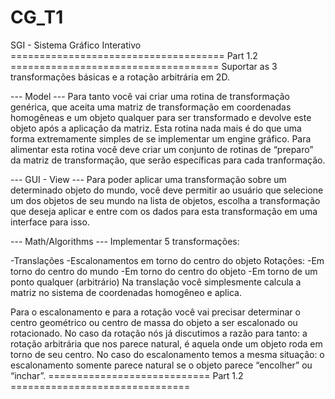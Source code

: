 # CG_T1
SGI - Sistema Gráfico Interativo
===================================== Part 1.2 ====================================
Suportar as 3 transformações básicas e a rotação arbitrária em 2D. 

--- Model ---
Para tanto você vai criar uma rotina de transformação genérica, que aceita uma matriz de transformação em coordenadas homogêneas e um objeto qualquer para ser transformado e devolve este objeto após a aplicação da matriz. Esta rotina nada mais é do que uma forma extremamente simples de se implementar um engine gráfico. Para alimentar esta rotina você deve criar um conjunto de rotinas de “preparo” da matriz de transformação, que serão específicas para cada tranformação.

--- GUI - View ---
Para poder aplicar uma transformação sobre um determinado objeto do mundo, você deve permitir ao usuário que selecione um dos objetos de seu mundo na lista de objetos, escolha a transformação que deseja aplicar e entre com os dados para esta transformação em uma interface para isso.

--- Math/Algorithms ---
Implementar 5 transformações:

-Translações
-Escalonamentos em torno do centro do objeto
Rotações:
-Em torno do centro do mundo
-Em torno do centro do objeto
-Em torno de um ponto qualquer (arbitrário)‏
Na translação você simplesmente calcula a matriz no sistema de coordenadas homogêneo e aplica.

Para o escalonamento e para a rotação você vai precisar determinar o centro geométrico ou centro de massa do objeto a ser escalonado ou rotacionado. No caso da rotação nós já discutimos a razão para tanto: a rotação arbitrária que nos parece natural, é aquela onde um objeto roda em torno de seu centro. No caso do escalonamento temos a mesma situação: o escalonamento somente parece natural se o objeto parece “encolher” ou “inchar”.
============================ Part 1.2 ===============================
